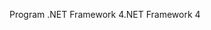 <span data-ttu-id="fd38d-101">Program .NET Framework 4</span><span class="sxs-lookup"><span data-stu-id="fd38d-101">.NET Framework 4</span></span>